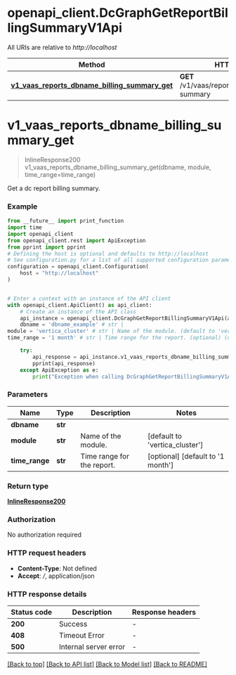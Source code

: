 # openapi_client.DcGraphGetReportBillingSummaryV1Api

All URIs are relative to *http://localhost*

Method | HTTP request | Description
------------- | ------------- | -------------
[**v1_vaas_reports_dbname_billing_summary_get**](DcGraphGetReportBillingSummaryV1Api.md#v1_vaas_reports_dbname_billing_summary_get) | **GET** /v1/vaas/reports/{dbname}/billing-summary | 


# **v1_vaas_reports_dbname_billing_summary_get**
> InlineResponse200 v1_vaas_reports_dbname_billing_summary_get(dbname, module, time_range=time_range)



Get a dc report billing summary.

### Example

```python
from __future__ import print_function
import time
import openapi_client
from openapi_client.rest import ApiException
from pprint import pprint
# Defining the host is optional and defaults to http://localhost
# See configuration.py for a list of all supported configuration parameters.
configuration = openapi_client.Configuration(
    host = "http://localhost"
)


# Enter a context with an instance of the API client
with openapi_client.ApiClient() as api_client:
    # Create an instance of the API class
    api_instance = openapi_client.DcGraphGetReportBillingSummaryV1Api(api_client)
    dbname = 'dbname_example' # str | 
module = 'vertica_cluster' # str | Name of the module. (default to 'vertica_cluster')
time_range = '1 month' # str | Time range for the report. (optional) (default to '1 month')

    try:
        api_response = api_instance.v1_vaas_reports_dbname_billing_summary_get(dbname, module, time_range=time_range)
        pprint(api_response)
    except ApiException as e:
        print("Exception when calling DcGraphGetReportBillingSummaryV1Api->v1_vaas_reports_dbname_billing_summary_get: %s\n" % e)
```

### Parameters

Name | Type | Description  | Notes
------------- | ------------- | ------------- | -------------
 **dbname** | **str**|  | 
 **module** | **str**| Name of the module. | [default to &#39;vertica_cluster&#39;]
 **time_range** | **str**| Time range for the report. | [optional] [default to &#39;1 month&#39;]

### Return type

[**InlineResponse200**](InlineResponse200.md)

### Authorization

No authorization required

### HTTP request headers

 - **Content-Type**: Not defined
 - **Accept**: */*, application/json

### HTTP response details
| Status code | Description | Response headers |
|-------------|-------------|------------------|
**200** | Success |  -  |
**408** | Timeout Error |  -  |
**500** | Internal server error |  -  |

[[Back to top]](#) [[Back to API list]](../README.md#documentation-for-api-endpoints) [[Back to Model list]](../README.md#documentation-for-models) [[Back to README]](../README.md)

